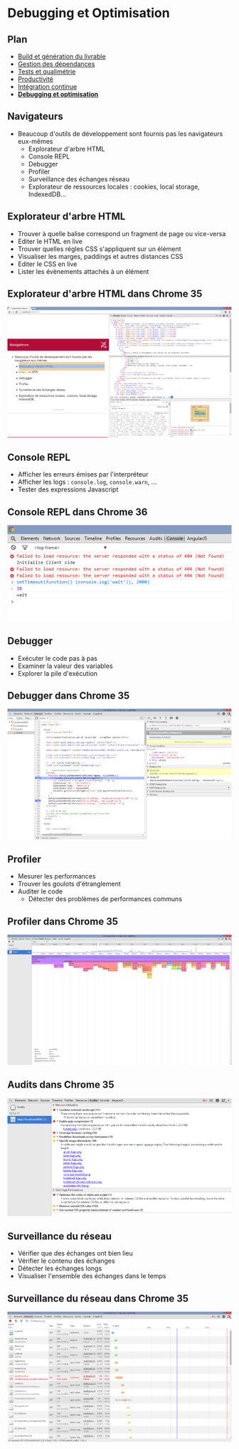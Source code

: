 # Debugging et Optimisation

<!-- .slide: data-background="zenika/images/title-background.png" -->



## Plan

<!-- .slide: class="toc" -->

- [Build et génération du livrable](#/1)
- [Gestion des dépendances](#/2)
- [Tests et qualimétrie](#/3)
- [Productivité](#/4)
- [Intégration continue](#/5)
- **[Debugging et optimisation](#/6)**



## Navigateurs

- Beaucoup d'outils de développement sont fournis pas les navigateurs eux-mêmes
  - Explorateur d'arbre HTML
  - Console REPL
  - Debugger
  - Profiler
  - Surveillance des échanges réseau
  - Explorateur de ressources locales : cookies, local storage, IndexedDB...



## Explorateur d'arbre HTML

- Trouver à quelle balise correspond un fragment de page ou vice-versa
- Editer le HTML en live
- Trouver quelles régles CSS s'appliquent sur un élément
- Visualiser les marges, paddings et autres distances CSS
- Editer le CSS en live
- Lister les évènements attachés à un élément



## Explorateur d'arbre HTML dans Chrome 35

![Explorateur d'arbre HTML](assets/images/explorateur-html.png)



## Console REPL

- Afficher les erreurs émises par l'interpréteur
- Afficher les logs : `console.log`, `console.warn`, ...
- Tester des expressions Javascript



## Console REPL dans Chrome 36

![Console REPL](assets/images/console.png)



## Debugger

- Exécuter le code pas à pas
- Examiner la valeur des variables
- Explorer la pile d'exécution



## Debugger dans Chrome 35

![Debugger](assets/images/debugger.png)



## Profiler

- Mesurer les performances
- Trouver les goulots d'étranglement
- Auditer le code
  - Détecter des problèmes de performances communs



## Profiler dans Chrome 35

![Profiler](assets/images/profiler.png)



## Audits dans Chrome 35

![Audit](assets/images/audits.png)



## Surveillance du réseau

- Vérifier que des échanges ont bien lieu
- Vérifier le contenu des échanges
- Détecter les échanges longs
- Visualiser l'ensemble des échanges dans le temps



## Surveillance du réseau dans Chrome 35

![Surveillance du réseau](assets/images/network_timeline.png)



<!-- .slide: data-background="zenika/images/questions.png" -->
<!-- .slide: data-background-size="30%" -->
